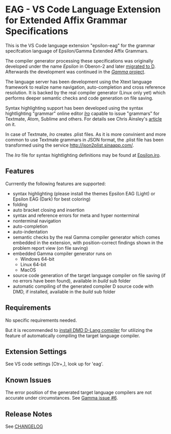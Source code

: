 # EAG - VS Code Language Extension for Extended Affix Grammar Specifications

This is the VS Code language extension "epsilon-eag" for the grammar specifcation language of Epsilon/Gamma Extended Affix Grammars.

The compiler generator processing these specifications was originally developed under the name *Epsilon* in Oberon-2 and later [migrated to D](https://github.com/linkrope/epsilon).
Afterwards the development was continued in the [*Gamma* project](https://github.com/linkrope/gamma).

The language server has been development using the Xtext language framework to realize name navigation, auto-completion and cross reference resolution. It is backed by the real compiler generator (Linux only yet) which performs deeper semantic checks and code generation on file saving.

Syntax highlighting support has been developed using the syntax hightlighting "grammar" online editor [*Iro*](https://eeyo.io/iro/) capable to issue "grammars" for Textmate, Atom, Sublime and others. For details see Chris Ainsley's [article](https://medium.com/@model_train/creating-universal-syntax-highlighters-with-iro-549501698fd2) on it.

In case of Textmate, *Iro* creates .plist files. As it is more convinient and more common to use Textmate grammars in JSON format, the .plist file has been transformed using the service http://json2plist.sinaapp.com/.

The *Iro* file for syntax hightlighting definitions may be found at [Epsilon.iro](https://github.com/kuniss/epsilon-ide-extensions/blob/master/vscode-language-extension/Epsilon.iro).

## Features

Currrently the following features are supported:
* syntax highlighting (please install the themes Epsilon EAG (Light) or Epsilon EAG (Dark) for best coloring)
* folding
* auto bracket closing and insertion
* syntax and reference errors for meta and hyper nonterminal
* nonterminal navigation
* auto-completion
* auto-indentation
* semantic checks by the real Gamma compiler generator which comes embedded in the extension, with position-correct findings shown in the problem report view (on file saving)
* embedded Gamma compiler generator runs on
  * Windows 64-bit
  * Linux 64-bit
  * MacOS
* source code generation of the target language compiler on file saving (if no errors have been found), available in *build* sub folder
* automatic compiling of the generated compiler D source code with DMD, if installed, available in the *build* sub folder

## Requirements

No specific requirements needed.

But it is recommended to [install DMD D-Lang compiler](https://dlang.org/download.html#dmd) for utilizing the feature of automatically compiling the target language compiler.

## Extension Settings

See VS code settings [Ctr+,], look up for 'eag'.

## Known Issues

The error position of the generated target language compilers are not accurate under circumstances. See [Gamma issue #6](https://github.com/linkrope/gamma/issues/6).

## Release Notes

See [CHANGELOG](vscode-language-extension/CHANGELOG.md)
